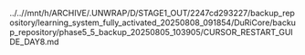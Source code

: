 ../..//mnt/h/ARCHIVE/.UNWRAP/D/STAGE1_OUT/2247cd293227/backup_repository/learning_system_fully_activated_20250808_091854/DuRiCore/backup_repository/phase5_5_backup_20250805_103905/CURSOR_RESTART_GUIDE_DAY8.md
